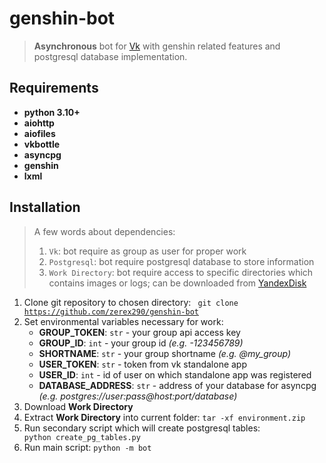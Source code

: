 # genshin-bot
> **Asynchronous** bot for [Vk](https://vk.com/bot_genshin) with genshin related features and postgresql database
> implementation.

## Requirements
* **python 3.10+**
* **aiohttp**
* **aiofiles**
* **vkbottle**
* **asyncpg**
* **genshin**
* **lxml**

## Installation
> A few words about dependencies:
> 1. <code>Vk</code>: bot require as group as user for proper work
> 2. <code>Postgresql</code>: bot require postgresql database to store information
> 3. <code>Work Directory</code>: bot require access to specific directories which contains images or logs; 
can be downloaded from [YandexDisk](https://disk.yandex.ru/d/LPnj__Hr9pK8NA)

 1. Clone git repository to chosen directory:
<code> git clone https://github.com/zerex290/genshin-bot </code>
 2. Set environmental variables necessary for work:
    * **GROUP_TOKEN**: <code>str</code> - your group api access key
    * **GROUP_ID**: <code>int</code> - your group id *(e.g. -123456789)*
    * **SHORTNAME**: <code>str</code> - your group shortname *(e.g. @my_group)*
    * **USER_TOKEN**: <code>str</code> - token from vk standalone app
    * **USER_ID**: <code>int</code> - id of user on which standalone app was registered
    * **DATABASE_ADDRESS**: <code>str</code> - address of your database for asyncpg
*(e.g. postgres://user:pass@host:port/database)*
 3. Download **Work Directory**
 4. Extract **Work Directory** into current folder: <code>tar -xf environment.zip </code>
 5. Run secondary script which will create postgresql tables: <code> python create_pg_tables.py </code>
 6. Run main script: <code>python -m bot</code>
